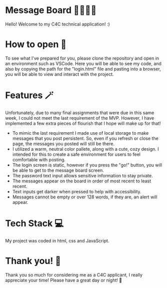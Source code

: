# Message Board 💬👩🏻‍💻
Hello! Welcome to my C4C technical application! :)

# How to open 📂
To see what I've prepared for you, please clone the repository and open in an environment such as VSCode. Here you will be able to see my code, and also by copying the path for the "login.html" file and pasting into a browser, you will be able to view and interact with the project.

# Features 🪄

Unfortunately, due to many final assignments that were due in this same week, I could not meet the last requirement of the MVP. However, I have implemented a few extra pieces of flourish that I hope will make up for that!

- To mimic the last requirement I made use of local storage to make messages that you post persistent. So, even if you refresh or close the page, the messages you posted will still be there.
- I utilized a warm, neutral color pallete, along with a cute, cozy design. I intended for this to create a safe environment for users to feel comfortable with posting.
- The login screen is static, however if you press the "go!" button, you will be able to get to the message board screen.
- The password text input allows sensitive information to stay private.
- The messages appear on the board in order of most recent to least recent.
- Text inputs get darker when pressed to help with accessibility.
- Messages cannot be empty or over 128 words, if they are, an alert will appear.

# Tech Stack 💻

My project was coded in html, css and JavaScript.

# Thank you! 🥳

Thank you so much for considering me as a C4C applicant, I really appreciate your time! Please have a great day or night! 🫶

